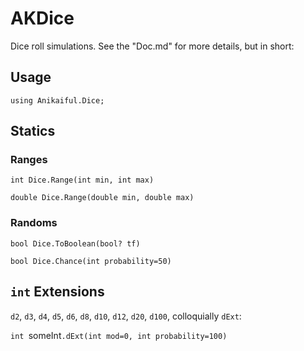 # AKDice

Dice roll simulations. See the "Doc.md" for more details, but in short:

## Usage

`using Anikaiful.Dice;`

## Statics

### Ranges
`int Dice.Range(int min, int max)`

`double Dice.Range(double min, double max)`

### Randoms
`bool Dice.ToBoolean(bool? tf)`

`bool Dice.Chance(int probability=50)`

## `int` Extensions
`d2`, `d3`, `d4`, `d5`, `d6`, `d8`, `d10`, `d12`, `d20`, `d100`, colloquially `dExt`:

`int `someInt`.dExt(int mod=0, int probability=100)`
